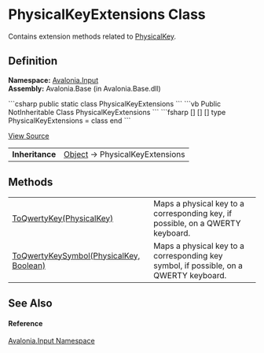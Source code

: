 # PhysicalKeyExtensions Class


Contains extension methods related to <a href="T_Avalonia_Input_PhysicalKey">PhysicalKey</a>.



## Definition
**Namespace:** <a href="N_Avalonia_Input">Avalonia.Input</a>  
**Assembly:** Avalonia.Base (in Avalonia.Base.dll)

<Tabs groupId="api-code-preview">
<TabItem value="csharp" label="C#">
```csharp
public static class PhysicalKeyExtensions
```
</TabItem>
<TabItem value="vb" label="VB">
```vb
<ExtensionAttribute>
Public NotInheritable Class PhysicalKeyExtensions
```
</TabItem>
<TabItem value="fsharp" label="F#">
```fsharp
[<AbstractClassAttribute>]
[<SealedAttribute>]
[<ExtensionAttribute>]
type PhysicalKeyExtensions = class end
```
</TabItem>
</Tabs>



<a href="https://github.com/AvaloniaUI/Avalonia/tree/master/src/Avalonia.Base/Input/PhysicalKeyExtensions.cs" title="View the source code">View Source</a>

<table>
<tr><td><strong>Inheritance</strong></td><td><a href="https://learn.microsoft.com/dotnet/api/system.object" target="_blank" rel="noopener noreferrer">Object</a>  →  PhysicalKeyExtensions</td></tr>
</table>



## Methods
<table>
<tr>
<td><a href="M_Avalonia_Input_PhysicalKeyExtensions_ToQwertyKey">ToQwertyKey(PhysicalKey)</a></td>
<td>Maps a physical key to a corresponding key, if possible, on a QWERTY keyboard.</td>
</tr>
<tr>
<td><a href="M_Avalonia_Input_PhysicalKeyExtensions_ToQwertyKeySymbol">ToQwertyKeySymbol(PhysicalKey, Boolean)</a></td>
<td>Maps a physical key to a corresponding key symbol, if possible, on a QWERTY keyboard.</td>
</tr>
</table>

## See Also


#### Reference
<a href="N_Avalonia_Input">Avalonia.Input Namespace</a>  

